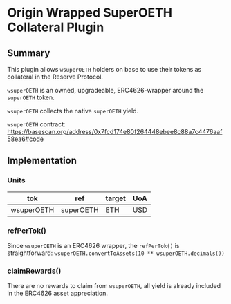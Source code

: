 # Origin Wrapped SuperOETH Collateral Plugin

## Summary

This plugin allows `wsuperOETH` holders on base to use their tokens as collateral in the Reserve Protocol.

`wsuperOETH` is an owned, upgradeable, ERC4626-wrapper around the `superOETH` token.

`wsuperOETH` collects the native `superOETH` yield.

`wsuperOETH` contract: <https://basescan.org/address/0x7fcd174e80f264448ebee8c88a7c4476aaf58ea6#code>

## Implementation

### Units

| tok        | ref       | target | UoA |
| ---------- | --------- | ------ | --- |
| wsuperOETH | superOETH | ETH    | USD |

### refPerTok()

Since `wsuperOETH` is an ERC4626 wrapper, the `refPerTok()` is straightforward: `wsuperOETH.convertToAssets(10 ** wsuperOETH.decimals())`

### claimRewards()

There are no rewards to claim from `wsuperOETH`, all yield is already included in the ERC4626 asset appreciation.

